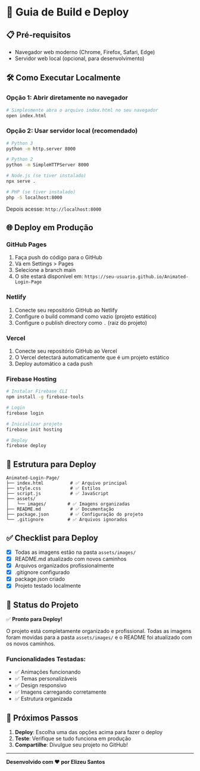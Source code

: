 # 🚀 Guia de Build e Deploy

## 📋 Pré-requisitos

- Navegador web moderno (Chrome, Firefox, Safari, Edge)
- Servidor web local (opcional, para desenvolvimento)

## 🛠️ Como Executar Localmente

### Opção 1: Abrir diretamente no navegador
```bash
# Simplesmente abra o arquivo index.html no seu navegador
open index.html
```

### Opção 2: Usar servidor local (recomendado)
```bash
# Python 3
python -m http.server 8000

# Python 2
python -m SimpleHTTPServer 8000

# Node.js (se tiver instalado)
npx serve .

# PHP (se tiver instalado)
php -S localhost:8000
```

Depois acesse: `http://localhost:8000`

## 🌐 Deploy em Produção

### GitHub Pages
1. Faça push do código para o GitHub
2. Vá em Settings > Pages
3. Selecione a branch main
4. O site estará disponível em: `https://seu-usuario.github.io/Animated-Login-Page`

### Netlify
1. Conecte seu repositório GitHub ao Netlify
2. Configure o build command como vazio (projeto estático)
3. Configure o publish directory como `.` (raiz do projeto)

### Vercel
1. Conecte seu repositório GitHub ao Vercel
2. O Vercel detectará automaticamente que é um projeto estático
3. Deploy automático a cada push

### Firebase Hosting
```bash
# Instalar Firebase CLI
npm install -g firebase-tools

# Login
firebase login

# Inicializar projeto
firebase init hosting

# Deploy
firebase deploy
```

## 📁 Estrutura para Deploy

```
Animated-Login-Page/
├── index.html          # ✅ Arquivo principal
├── style.css           # ✅ Estilos
├── script.js           # ✅ JavaScript
├── assets/
│   └── images/        # ✅ Imagens organizadas
├── README.md           # ✅ Documentação
├── package.json        # ✅ Configuração do projeto
└── .gitignore         # ✅ Arquivos ignorados
```

## ✅ Checklist para Deploy

- [x] Todas as imagens estão na pasta `assets/images/`
- [x] README.md atualizado com novos caminhos
- [x] Arquivos organizados profissionalmente
- [x] .gitignore configurado
- [x] package.json criado
- [x] Projeto testado localmente

## 🎯 Status do Projeto

✅ **Pronto para Deploy!**

O projeto está completamente organizado e profissional. Todas as imagens foram movidas para a pasta `assets/images/` e o README foi atualizado com os novos caminhos.

### Funcionalidades Testadas:
- ✅ Animações funcionando
- ✅ Temas personalizáveis
- ✅ Design responsivo
- ✅ Imagens carregando corretamente
- ✅ Estrutura organizada

## 🚀 Próximos Passos

1. **Deploy**: Escolha uma das opções acima para fazer o deploy
2. **Teste**: Verifique se tudo funciona em produção
3. **Compartilhe**: Divulgue seu projeto no GitHub!

---

**Desenvolvido com ❤️ por Elizeu Santos** 